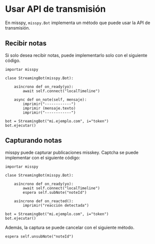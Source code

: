 # Usar API de transmisión
En misspy, `misspy.Bot` implementa un método que puede usar la API de transmisión.
## Recibir notas
Si solo desea recibir notas, puede implementarlo solo con el siguiente código.
```
importar misspy

clase StreamingBot(misspy.Bot):

    asíncrono def on_ready(yo):
        await self.connect("localTimeline")

    async def on_note(self, mensaje):
        imprimir("------------")
        imprimir (mensaje.texto)
        imprimir("------------")

bot = StreamingBot("mi.ejemplo.com", i="token")
bot.ejecutar()
```
## Capturando notas
misspy puede capturar publicaciones misskey.
Captcha se puede implementar con el siguiente código:
```
importar misspy

clase StreamingBot(misspy.Bot):

    asíncrono def on_ready(yo):
        await self.connect("localTimeline")
        espera self.subNote("noteId")

    asíncrono def on_reacted():
        imprimir("reacción detectada")

bot = StreamingBot("mi.ejemplo.com", i="token")
bot.ejecutar()
```
Además, la captura se puede cancelar con el siguiente método.
```
espera self.unsubNote("noteId")
```